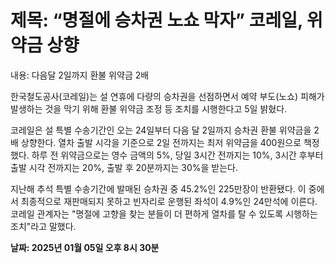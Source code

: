 # **제목: “명절에 승차권 노쇼 막자” 코레일, 위약금 상향**

  내용: 다음달 2일까지 환불 위약금 2배

한국철도공사(코레일)는 설 연휴에 다량의 승차권을 선점하면서 예약 부도(노쇼) 피해가 발생하는 것을 막기 위해 환불 위약금 조정 등 조치를 시행한다고 5일 밝혔다. 

코레일은 설 특별 수송기간인 오는 24일부터 다음 달 2일까지 승차권 환불 위약금을 2배 상향한다. 열차 출발 시각을 기준으로 2일 전까지는 최저 위약금을 400원으로 책정했다. 하루 전 위약금으로는 영수 금액의 5%, 당일 3시간 전까지는 10%, 3시간 후부터 출발 시각 전까지는 20%, 출발 후 20분까지는 30%을 받는다. 

지난해 추석 특별 수송기간에 발매된 승차권 중 45.2%인 225만장이 반환됐다. 이 중에서 최종적으로 재판매되지 못하고 빈자리로 운행된 좌석이 4.9%인 24만석에 이른다. 코레일 관계자는 "명절에 고향을 찾는 분들이 더 편하게 열차를 탈 수 있도록 시행하는 조치"라고 말했다.

  **날짜: 2025년 01월 05일 오후 8시 30분**